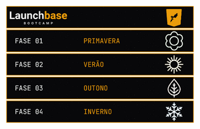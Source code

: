 <a href="#">
  <img alt="LaunchBase" src="./.github/logo.jpg"/>
</a>
<a href="#">
  <img src="./.github/card_01.jpg">
</a>
<a href="#">
  <img src="./.github/card_02.jpg">
</a>
<a href="#">
  <img src="./.github/card_03.jpg">
</a>
<a href="#">
  <img src="./.github/card_04.jpg">
</a>